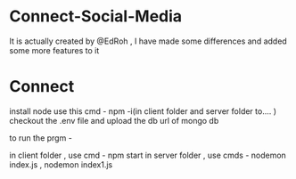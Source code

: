 # Connect-Social-Media
It is actually created by @EdRoh , I have made some differences and added some more features to it


# Connect
install node 
use this cmd - npm -i(in client folder and server folder to.... )
checkout the .env file and upload the db url of mongo db

to run the prgm - 

in client folder , use cmd - npm start
in server folder , use cmds - nodemon index.js , nodemon index1.js
